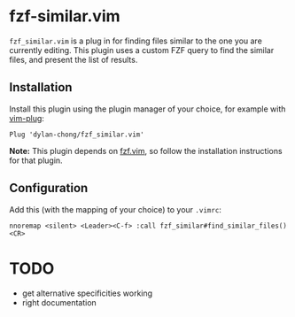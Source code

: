 # fzf-similar.vim

`fzf_similar.vim` is a plug in for finding files similar to the one you are
currently editing. This plugin uses a custom FZF query to find the similar
files, and present the list of results.

## Installation

Install this plugin using the plugin manager of your choice, for example with
[vim-plug](https://github.com/junegunn/vim-plug):

```
Plug 'dylan-chong/fzf_similar.vim'
```

**Note:** This plugin depends on
[fzf.vim](https://github.com/junegunn/fzf.vim#installation), so follow the
installation instructions for that plugin.

## Configuration

Add this (with the mapping of your choice) to your `.vimrc`:

```
nnoremap <silent> <Leader><C-f> :call fzf_similar#find_similar_files()<CR>
```

# TODO

- get alternative specificities working
- right documentation
